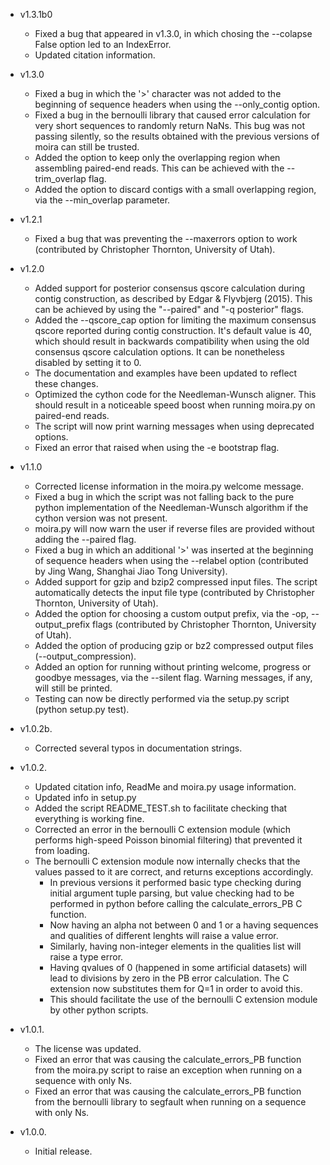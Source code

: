 - v1.3.1b0
  - Fixed a bug that appeared in v1.3.0, in which chosing the --colapse False option led to an IndexError.
  - Updated citation information.

- v1.3.0
  - Fixed a bug in which the '>' character was not added to the beginning of sequence headers when using the --only_contig option.
  - Fixed a bug in the bernoulli library that caused error calculation for very short sequences to randomly return NaNs. This bug was not passing silently, so the results obtained with the previous versions of moira can still be trusted.
  - Added the option to keep only the overlapping region when assembling paired-end reads. This can be achieved with the --trim_overlap flag.
  - Added the option to discard contigs with a small overlapping region, via the --min_overlap parameter.

- v1.2.1
  - Fixed a bug that was preventing the --maxerrors option to work (contributed by Christopher Thornton, University of Utah).

- v1.2.0
  - Added support for posterior consensus qscore calculation during contig construction, as described by Edgar & Flyvbjerg (2015). This can be achieved by using the "--paired" and "-q posterior" flags.
  - Added the --qscore_cap option for limiting the maximum consensus qscore reported during contig construction. It's default value is 40, which should result in backwards compatibility when using the old consensus qscore calculation options. It can be nonetheless disabled by setting it to 0.
  - The documentation and examples have been updated to reflect these changes.
  - Optimized the cython code for the Needleman-Wunsch aligner. This should result in a noticeable speed boost when running moira.py on paired-end reads.
  - The script will now print warning messages when using deprecated options.
  - Fixed an error that raised when using the -e bootstrap flag.

- v1.1.0
  - Corrected license information in the moira.py welcome message.
  - Fixed a bug in which the script was not falling back to the pure python implementation of the Needleman-Wunsch algorithm if the cython version was not present.
  - moira.py will now warn the user if reverse files are provided without adding the --paired flag.
  - Fixed a bug in which an additional '>' was inserted at the beginning of sequence headers when using the --relabel option (contributed by Jing Wang, Shanghai Jiao Tong University).
  - Added support for gzip and bzip2 compressed input files. The script automatically detects the input file type (contributed by Christopher Thornton, University of Utah).
  - Added the option for choosing a custom output prefix, via the -op, --output_prefix flags (contributed by Christopher Thornton, University of Utah).
  - Added the option of producing gzip or bz2 compressed output files (--output_compression).
  - Added an option for running without printing welcome, progress or goodbye messages, via the --silent flag. Warning messages, if any, will still be printed.
  - Testing can now be directly performed via the setup.py script (python setup.py test).

- v1.0.2b.
  - Corrected several typos in documentation strings.

- v1.0.2.
  - Updated citation info, ReadMe and moira.py usage information.
  - Updated info in setup.py
  - Added the script README_TEST.sh to facilitate checking that everything is working fine.
  - Corrected an error in the bernoulli C extension module (which performs high-speed Poisson binomial filtering) that prevented it from loading.
  - The bernoulli C extension module now internally checks that the values passed to it are correct, and returns exceptions accordingly.
	  - In previous versions it performed basic type checking during initial argument tuple parsing, but value checking had to be performed in python before calling the calculate_errors_PB C function.
	  - Now having an alpha not between 0 and 1 or a having sequences and qualities of different lenghts will raise a value error.
	  - Similarly, having non-integer elements in the qualities list will raise a type error.
	  - Having qvalues of 0 (happened in some artificial datasets) will lead to divisions by zero in the PB error calculation. The C extension now substitutes them for Q=1 in order to avoid this.
	  - This should facilitate the use of the bernoulli C extension module by other python scripts.

- v1.0.1.
  - The license was updated.
  - Fixed an error that was causing the calculate_errors_PB function from the moira.py script to raise an exception when running on a sequence with only Ns.
  - Fixed an error that was causing the calculate_errors_PB function from the bernoulli library to segfault when running on a sequence with only Ns.

- v1.0.0.
  - Initial release.
